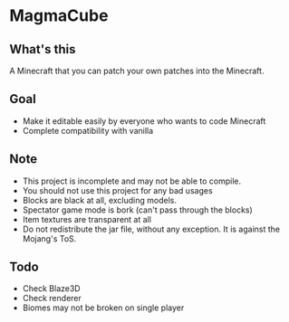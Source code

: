 # MagmaCube

## What's this

A Minecraft that you can patch your own patches into the Minecraft.

## Goal
- Make it editable easily by everyone who wants to code Minecraft
- Complete compatibility with vanilla

## Note
- This project is incomplete and may not be able to compile.
- You should not use this project for any bad usages
- Blocks are black at all, excluding models.
- Spectator game mode is bork (can't pass through the blocks)
- Item textures are transparent at all
- Do not redistribute the jar file, without any exception. It is against the Mojang's ToS.

## Todo
- Check Blaze3D
- Check renderer
- Biomes may not be broken on single player
